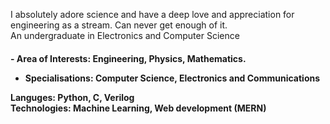 
<p> I absolutely adore science and have a deep love and appreciation for engineering as a stream. Can never get enough of it. <br>
An undergraduate in Electronics and Computer Science<br> </p>

<h4><p>- Area of Interests: Engineering, Physics, Mathematics. <br>
  
- Specialisations: Computer Science, Electronics and Communications <br></p>

 Languges: Python, C, Verilog<br>
 Technologies: Machine Learning, Web development (MERN)<br> </h4>




